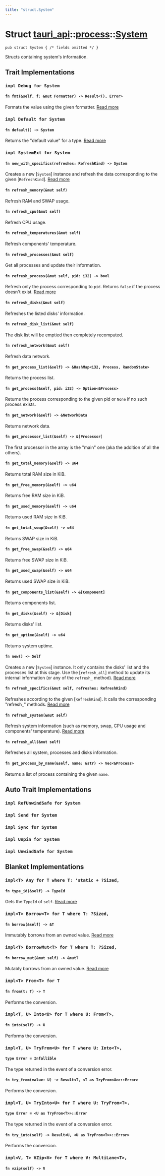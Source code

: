 ```yaml
---
title: "struct.System"
---
```


# Struct [tauri_api](/docs/api/rust/tauri_api/../index.html)::​[process](/docs/api/rust/tauri_api/index.html)::​[System](/docs/api/rust/tauri_api/)

    pub struct System { /* fields omitted */ }

Structs containing system's information.

## Trait Implementations

### `impl Debug for System`

#### `fn fmt(&self, f: &mut Formatter) -> Result<(), Error>`

Formats the value using the given formatter. [Read more](https://doc.rust-lang.org/nightly/core/fmt/trait.Debug.html#tymethod.fmt)

### `impl Default for System`

#### `fn default() -> System`

Returns the "default value" for a type. [Read more](https://doc.rust-lang.org/nightly/core/default/trait.Default.html#tymethod.default)

### `impl SystemExt for System`

#### `fn new_with_specifics(refreshes: RefreshKind) -> System`

Creates a new \[`System`] instance and refresh the data corresponding to the given \[`RefreshKind`]. [Read more](/docs/api/rust/tauri_api/../../tauri_api/process/trait.SystemExt.html#tymethod.new_with_specifics)

#### `fn refresh_memory(&mut self)`

Refresh RAM and SWAP usage.

#### `fn refresh_cpu(&mut self)`

Refresh CPU usage.

#### `fn refresh_temperatures(&mut self)`

Refresh components' temperature.

#### `fn refresh_processes(&mut self)`

Get all processes and update their information.

#### `fn refresh_process(&mut self, pid: i32) -> bool`

Refresh only the process corresponding to `pid`. Returns `false` if the process doesn't exist. [Read more](/docs/api/rust/tauri_api/../../tauri_api/process/trait.SystemExt.html#tymethod.refresh_process)

#### `fn refresh_disks(&mut self)`

Refreshes the listed disks' information.

#### `fn refresh_disk_list(&mut self)`

The disk list will be emptied then completely recomputed.

#### `fn refresh_network(&mut self)`

Refresh data network.

#### `fn get_process_list(&self) -> &HashMap<i32, Process, RandomState>`

Returns the process list.

#### `fn get_process(&self, pid: i32) -> Option<&Process>`

Returns the process corresponding to the given pid or `None` if no such process exists.

#### `fn get_network(&self) -> &NetworkData`

Returns network data.

#### `fn get_processor_list(&self) -> &[Processor]`

The first processor in the array is the "main" one (aka the addition of all the others).

#### `fn get_total_memory(&self) -> u64`

Returns total RAM size in KiB.

#### `fn get_free_memory(&self) -> u64`

Returns free RAM size in KiB.

#### `fn get_used_memory(&self) -> u64`

Returns used RAM size in KiB.

#### `fn get_total_swap(&self) -> u64`

Returns SWAP size in KiB.

#### `fn get_free_swap(&self) -> u64`

Returns free SWAP size in KiB.

#### `fn get_used_swap(&self) -> u64`

Returns used SWAP size in KiB.

#### `fn get_components_list(&self) -> &[Component]`

Returns components list.

#### `fn get_disks(&self) -> &[Disk]`

Returns disks' list.

#### `fn get_uptime(&self) -> u64`

Returns system uptime.

#### `fn new() -> Self`

Creates a new \[`System`] instance. It only contains the disks' list and the processes list at this stage. Use the \[`refresh_all`] method to update its internal information (or any of the `refresh_` method). [Read more](/docs/api/rust/tauri_api/../../tauri_api/process/trait.SystemExt.html#method.new)

#### `fn refresh_specifics(&mut self, refreshes: RefreshKind)`

Refreshes according to the given \[`RefreshKind`]. It calls the corresponding "refresh\_" methods. [Read more](/docs/api/rust/tauri_api/../../tauri_api/process/trait.SystemExt.html#method.refresh_specifics)

#### `fn refresh_system(&mut self)`

Refresh system information (such as memory, swap, CPU usage and components' temperature). [Read more](/docs/api/rust/tauri_api/../../tauri_api/process/trait.SystemExt.html#method.refresh_system)

#### `fn refresh_all(&mut self)`

Refreshes all system, processes and disks information.

#### `fn get_process_by_name(&self, name: &str) -> Vec<&Process>`

Returns a list of process containing the given `name`.

## Auto Trait Implementations

### `impl RefUnwindSafe for System`

### `impl Send for System`

### `impl Sync for System`

### `impl Unpin for System`

### `impl UnwindSafe for System`

## Blanket Implementations

### `impl<T> Any for T where T: 'static + ?Sized,`

#### `fn type_id(&self) -> TypeId`

Gets the `TypeId` of `self`. [Read more](https://doc.rust-lang.org/nightly/core/any/trait.Any.html#tymethod.type_id)

### `impl<T> Borrow<T> for T where T: ?Sized,`

#### `fn borrow(&self) -> &T`

Immutably borrows from an owned value. [Read more](https://doc.rust-lang.org/nightly/core/borrow/trait.Borrow.html#tymethod.borrow)

### `impl<T> BorrowMut<T> for T where T: ?Sized,`

#### `fn borrow_mut(&mut self) -> &mutT`

Mutably borrows from an owned value. [Read more](https://doc.rust-lang.org/nightly/core/borrow/trait.BorrowMut.html#tymethod.borrow_mut)

### `impl<T> From<T> for T`

#### `fn from(t: T) -> T`

Performs the conversion.

### `impl<T, U> Into<U> for T where U: From<T>,`

#### `fn into(self) -> U`

Performs the conversion.

### `impl<T, U> TryFrom<U> for T where U: Into<T>,`

#### `type Error = Infallible`

The type returned in the event of a conversion error.

#### `fn try_from(value: U) -> Result<T, <T as TryFrom<U>>::Error>`

Performs the conversion.

### `impl<T, U> TryInto<U> for T where U: TryFrom<T>,`

#### `type Error = <U as TryFrom<T>>::Error`

The type returned in the event of a conversion error.

#### `fn try_into(self) -> Result<U, <U as TryFrom<T>>::Error>`

Performs the conversion.

### `impl<V, T> VZip<V> for T where V: MultiLane<T>,`

#### `fn vzip(self) -> V`

      